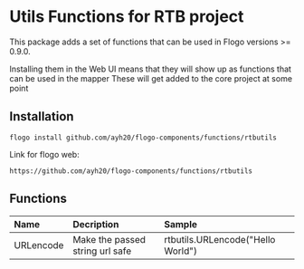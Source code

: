 # Utils Functions for RTB project
This package adds a set of functions that can be used in Flogo versions >= 0.9.0.

Installing them in the Web UI means that they will show up as functions that can be used in the mapper
These will get added to the core project at some point

## Installation

```CLI
flogo install github.com/ayh20/flogo-components/functions/rtbutils
```
Link for flogo web:
```
https://github.com/ayh20/flogo-components/functions/rtbutils
```

## Functions

| Name         | Decription             | Sample                                                |
|:-------------|:-----------------------|:------------------------------------------------------|
| URLencode      | Make the passed string url safe |   rtbutils.URLencode(\"Hello World\") |
